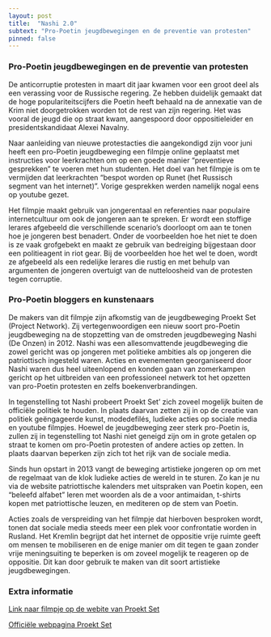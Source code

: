 ```yaml
---
layout: post
title:  "Nashi 2.0"
subtext: "Pro-Poetin jeugdbewegingen en de preventie van protesten"
pinned: false
---
```

### Pro-Poetin jeugdbewegingen en de preventie van protesten

De anticorruptie protesten in maart dit jaar kwamen voor een groot deel als een verassing voor de Russische regering. Ze hebben duidelijk 
gemaakt dat de hoge populariteitscijfers die Poetin heeft behaald na de annexatie van de Krim niet doorgetrokken worden tot de rest van 
zijn regering. Het was vooral de jeugd die op straat kwam, aangespoord door oppositieleider en presidentskandidaat Alexei Navalny.

Naar aanleiding van nieuwe protestacties die aangekondigd zijn voor juni heeft een pro-Poetin jeugdbeweging een filmpje online geplaatst 
met instructies voor leerkrachten om op een goede manier “preventieve gesprekken” te voeren met hun studenten. Het doel van het filmpje is 
om te vermijden dat leerkrachten “bespot worden op Runet (het Russisch segment van het internet)”. Vorige gesprekken werden namelijk nogal 
eens op youtube gezet.

Het filmpje maakt gebruik van jongerentaal en referenties naar populaire internetcultuur om ook de jongeren aan te spreken. Er wordt een 
stoffige lerares afgebeeld die verschillende scenario’s doorloopt om aan te tonen hoe je jongeren best benadert. Onder de voorbeelden hoe 
het niet te doen is ze vaak grofgebekt en maakt ze gebruik van bedreiging bijgestaan door een politieagent in riot gear. Bij de voorbeelden
hoe het wel te doen, wordt ze afgebeeld als een redelijke lerares die rustig en met behulp van argumenten de jongeren overtuigt van de 
nutteloosheid van de protesten tegen corruptie.

### Pro-Poetin bloggers en kunstenaars
De makers van dit filmpje zijn afkomstig van de jeugdbeweging Proekt Set (Project Network). Zij vertegenwoordigen een nieuw soort pro-Poetin
jeugdbeweging na de stopzetting van de omstreden jeugdbeweging Nashi (De Onzen) in 2012. Nashi was een allesomvattende jeugdbeweging die 
zowel gericht was op jongeren met politieke ambities als op jongeren die patriottisch ingesteld waren. Acties en evenementen georganiseerd 
door Nashi waren dus heel uiteenlopend en konden gaan van zomerkampen gericht op het uitbreiden van een professioneel netwerk tot het 
opzetten van pro-Poetin protesten en zelfs boekenverbrandingen.

In tegenstelling tot Nashi probeert Proekt Set’ zich zoveel mogelijk buiten de officiële politiek te houden. In plaats daarvan zetten zij 
in op de creatie van politiek geëngageerde kunst, modedefilés, ludieke acties op sociale media en youtube filmpjes. Hoewel de jeugdbeweging
zeer sterk pro-Poetin is, zullen zij in tegenstelling tot Nashi niet geneigd zijn om in grote getalen op straat te komen om pro-Poetin 
protesten of andere acties op zetten. In plaats daarvan beperken zijn zich tot het rijk van de sociale media.

Sinds hun opstart in 2013 vangt de beweging artistieke jongeren op om met de regelmaat van de klok ludieke acties de wereld in te sturen. Zo kan je nu via de website patriottische kalenders met uitspraken van Poetin kopen, een  “beleefd alfabet” leren met woorden als de a voor antimaidan, t-shirts kopen met patriottische leuzen, en mediteren op de stem van Poetin.

Acties zoals de verspreiding van het filmpje dat hierboven besproken wordt, tonen dat sociale media steeds meer een plek voor confrontatie
worden in Rusland. Het Kremlin begrijpt dat het internet de oppositie vrije ruimte geeft om mensen te mobiliseren en de enige manier om 
dit tegen te gaan zonder vrije meningsuiting te beperken is om zoveel mogelijk te reageren op de oppositie. Dit kan door gebruik te maken
van dit soort artistieke jeugdbewegingen.

### Extra informatie

[Link naar filmpje op de webite van Proekt Set](http://xn--e1aaooegkhc4h.xn--p1ai/?news&show=435)

[Officiële webpagina Proekt Set](http://xn--e1aaooegkhc4h.xn--p1ai/?news=2) 
